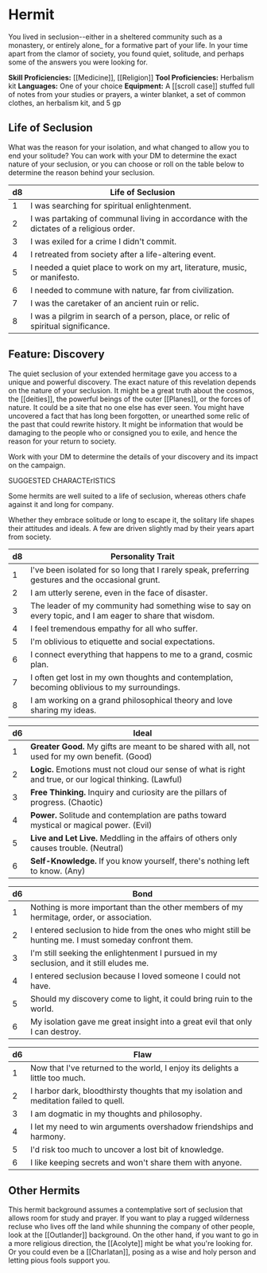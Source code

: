 # Hermit

You lived in seclusion--either in a sheltered community such as a monastery, or entirely alone_ for a formative part of your life. In your time apart from the clamor of society, you found quiet, solitude, and perhaps some of the answers you were looking for.

**Skill Proficiencies:** [[Medicine]], [[Religion]] 
**Tool Proficiencies:** Herbalism kit
**Languages:** One of your choice
**Equipment:** A [[scroll case]] stuffed full of notes from your studies or prayers, a winter blanket, a set of common clothes, an herbalism kit, and 5 gp

## Life of Seclusion

What was the reason for your isolation, and what changed to allow you to end your solitude? You can work with your DM to determine the exact nature of your seclusion, or you can choose or roll on the table below to determine the reason behind your seclusion.

| d8  | Life of Seclusion                                                                        |
| --- | ---------------------------------------------------------------------------------------- |
| 1   | I was searching for spiritual enlightenment.                                             |
| 2   | I was partaking of communal living in accordance with the dictates of a religious order. |
| 3   | I was exiled for a crime I didn't commit.                                                |
| 4   | I retreated from society after a life-altering event.                                    |
| 5   | I needed a quiet place to work on my art, literature, music, or manifesto.               |
| 6   | I needed to commune with nature, far from civilization.                                  |
| 7   | I was the caretaker of an ancient ruin or relic.                                         |
| 8   | I was a pilgrim in search of a person, place, or relic of spiritual significance.        |

## Feature: Discovery

The quiet seclusion of your extended hermitage gave you access to a unique and powerful discovery. The exact nature of this revelation depends on the nature of your seclusion. It might be a great truth about the cosmos, the [[deities]], the powerful beings of the outer [[Planes]], or the forces of nature. It could be a site that no one else has ever seen. You might have uncovered a fact that has long been forgotten, or unearthed some relic of the past that could rewrite history. It might be information that would be damaging to the people who or consigned you to exile, and hence the reason for your return to society.

Work with your DM to determine the details of your discovery and its impact on the campaign.

SUGGESTED CHARACTErISTICS

Some hermits are well suited to a life of seclusion, whereas others chafe against it and long for company.

Whether they embrace solitude or long to escape it, the solitary life shapes their attitudes and ideals. A few are driven slightly mad by their years apart from society.

| d8  | Personality Trait                                                                                         |
| --- | --------------------------------------------------------------------------------------------------------- |
| 1   | I've been isolated for so long that I rarely speak, preferring gestures and the occasional grunt.         |
| 2   | I am utterly serene, even in the face of disaster.                                                        |
| 3   | The leader of my community had something wise to say on every topic, and I am eager to share that wisdom. |
| 4   | I feel tremendous empathy for all who suffer.                                                             |
| 5   | I'm oblivious to etiquette and social expectations.                                                       |
| 6   | I connect everything that happens to me to a grand, cosmic plan.                                          |
| 7   | I often get lost in my own thoughts and contemplation, becoming oblivious to my surroundings.             |
| 8   | I am working on a grand philosophical theory and love sharing my ideas.                                   |

| d6  | Ideal                                                                                                 |
| --- | ----------------------------------------------------------------------------------------------------- |
| 1   | **Greater Good.** My gifts are meant to be shared with all, not used for my own benefit. (Good)           |
| 2   | **Logic.** Emotions must not cloud our sense of what is right and true, or our logical thinking. (Lawful) |
| 3   | **Free Thinking.** Inquiry and curiosity are the pillars of progress. (Chaotic)                           |
| 4   | **Power.** Solitude and contemplation are paths toward mystical or magical power. (Evil)                  |
| 5   | **Live and Let Live.** Meddling in the affairs of others only causes trouble. (Neutral)                   |
| 6   | **Self-Knowledge.** If you know yourself, there's nothing left to know. (Any)                             |

| d6  | Bond                                                                                                   |
| --- | ------------------------------------------------------------------------------------------------------ |
| 1   | Nothing is more important than the other members of my hermitage, order, or association.               |
| 2   | I entered seclusion to hide from the ones who might still be hunting me. I must someday confront them. |
| 3   | I'm still seeking the enlightenment I pursued in my seclusion, and it still eludes me.                 |
| 4   | I entered seclusion because I loved someone I could not have.                                          |
| 5   | Should my discovery come to light, it could bring ruin to the world.                                   |
| 6   | My isolation gave me great insight into a great evil that only I can destroy.                          |

| d6  | Flaw                                                                                   |
| --- | -------------------------------------------------------------------------------------- |
| 1   | Now that I've returned to the world, I enjoy its delights a little too much.           |
| 2   | I harbor dark, bloodthirsty thoughts that my isolation and meditation failed to quell. |
| 3   | I am dogmatic in my thoughts and philosophy.                                           |
| 4   | I let my need to win arguments overshadow friendships and harmony.                     |
| 5   | I'd risk too much to uncover a lost bit of knowledge.                                  |
| 6   | I like keeping secrets and won't share them with anyone.                               |

## Other Hermits

This hermit background assumes a contemplative sort of seclusion that allows room for study and prayer. If you want to play a rugged wilderness recluse who lives off the land while shunning the company of other people, look at the [[Outlander]] background. On the other hand, if you want to go in a more religious direction, the [[Acolyte]] might be what you're looking for. Or you could even be a [[Charlatan]], posing as a wise and holy person and letting pious fools support you.